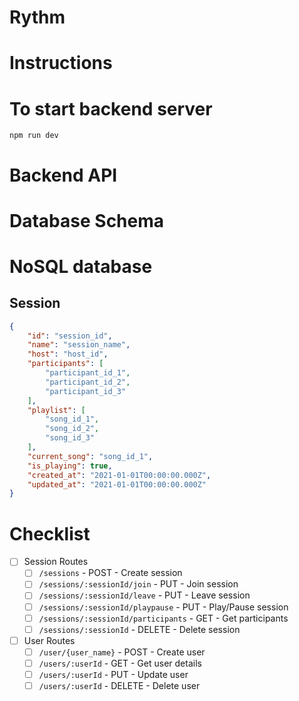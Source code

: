 # Rythm



# Instructions


# To start backend server
`npm run dev`


# Backend API


# Database Schema




# NoSQL database

## Session
```json
{
    "id": "session_id",
    "name": "session_name",
    "host": "host_id",
    "participants": [
        "participant_id_1",
        "participant_id_2",
        "participant_id_3"
    ],
    "playlist": [
        "song_id_1",
        "song_id_2",
        "song_id_3"
    ],
    "current_song": "song_id_1",
    "is_playing": true,
    "created_at": "2021-01-01T00:00:00.000Z",
    "updated_at": "2021-01-01T00:00:00.000Z"
}
```


# Checklist


- [ ] Session Routes
    - [ ] `/sessions` - POST - Create session
    - [ ] `/sessions/:sessionId/join` - PUT - Join session
    - [ ] `/sessions/:sessionId/leave` - PUT - Leave session
    - [ ] `/sessions/:sessionId/playpause` - PUT - Play/Pause session
    - [ ] `/sessions/:sessionId/participants` - GET - Get participants
    - [ ] `/sessions/:sessionId` - DELETE - Delete session
- [ ] User Routes
    - [ ] `/user/{user_name}` - POST - Create user
    - [ ] `/users/:userId` - GET - Get user details
    - [ ] `/users/:userId` - PUT - Update user
    - [ ] `/users/:userId` - DELETE - Delete user